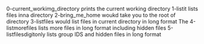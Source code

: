 0-current_workimg_directory prints the current working directory
1-listit lists files inna directory
2-bring_me_home woukd take you to the root of directory
3-listfiles would list files in current directory in long format
The 4-listmorefiles lists more files in long format including hidden files
5-listfilesdigitonly lists group IDS and hidden files in long format

